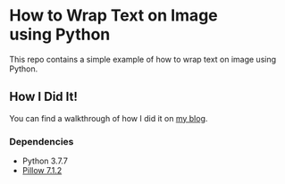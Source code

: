 # How to Wrap Text on Image using Python
This repo contains a simple example of how to wrap text on image using Python. 

## How I Did It!
You can find a walkthrough of how I did it on [my blog](https://).

### Dependencies
- Python 3.7.7
- [Pillow 7.1.2](https://pypi.org/project/Pillow/)
